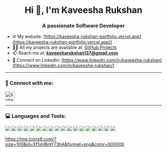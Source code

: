 <h1 align="center">Hi 👋, I'm Kaveesha Rukshan</h1>
<h3 align="center">A passionate Software Developer</h3>

- 🌐 My website: [https://kaveesha-rukshan-portfolio.vercel.app](https://kaveesha-rukshan-portfolio.vercel.app/)
- 👨‍💻 All my projects are available at: [GitHub Projects](https://github.com/kavee137?tab=repositories)
- 📫 Reach me at: **kaveesharukshan137@gmail.com**
- 💼 Connect on LinkedIn: [https://www.linkedin.com/in/kaveesha-rukshan](https://www.linkedin.com/in/kaveesha-rukshan/)

---

### 📱 Connect with me:

<p align="left">
<a href="https://linkedin.com/in/kaveesha-rukshan" target="blank"><img src="https://img.icons8.com/?size=45&id=xuvGCOXi8Wyg&format=png&color=000000" alt="linkedin" height="30" /></a>

</p>

---

### 💻 Languages and Tools:

<p align="left">
<img src="https://img.icons8.com/color/48/000000/java-coffee-cup-logo.png"/>
<img src="https://img.icons8.com/color/48/000000/spring-logo.png"/>
<img src="https://img.icons8.com/color/48/000000/mysql-logo.png"/>
<img src="https://img.icons8.com/color/48/000000/javascript.png"/>
<img src="https://img.icons8.com/color/48/000000/html-5--v1.png"/>
<img src="https://img.icons8.com/color/48/000000/css3.png"/>
<img src="https://img.icons8.com/color/48/000000/bootstrap.png"/>
<img src="https://img.icons8.com/?size=46&id=Xf1sHBmY73hA&format=png&color=000000"/>
<img src="https://img.icons8.com/color/48/000000/nodejs.png"/>
<img src="https://img.icons8.com/color/48/000000/react-native.png"/>
<img src="https://img.icons8.com/color/48/000000/figma.png"/>
<img src="https://img.icons8.com/?size=48&id=EPbEfEa7o8CB&format=png&color=000000"/>
<img src="https://img.icons8.com/color/48/000000/intellij-idea.png"/>
<img src="https://img.icons8.com/color/48/000000/git.png"/>
<img src="https://img.icons8.com/?size=48&id=4MhUS4CzoLbx&format=png&color=000000"/>
<img src="https://img.icons8.com/?size=40&id=IYQQHplg11Ie&format=png&color=000000"/>
<img src="https://img.icons8.com/?size=44&id=9AHxUOg7E9q2&format=png&color=000000"/>
<img src="https://img.icons8.com/?size=46&id=7AFcZ2zirX6Y&format=png&color=000000"/>

</p>

https://img.icons8.com/?size=100&id=Xf1sHBmY73hA&format=png&color=000000

